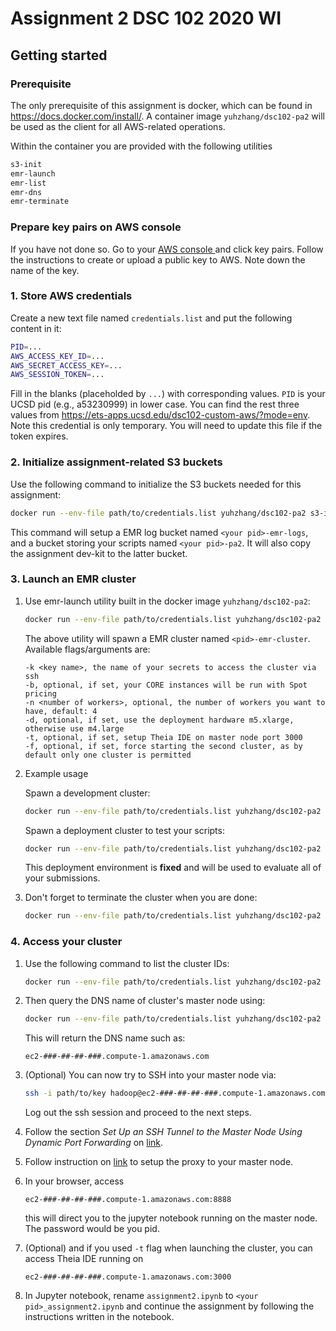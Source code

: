 # Assignment 2 DSC 102 2020 WI

## Getting started

### Prerequisite
The only prerequisite of this assignment is docker, which can be found in https://docs.docker.com/install/. A container image ```yuhzhang/dsc102-pa2``` will be used as the client for all AWS-related operations.

Within the container you are provided with the following utilities

```bash
s3-init
emr-launch
emr-list
emr-dns
emr-terminate
```



### Prepare key pairs on AWS console
If you have not done so. Go to your [AWS console ](https://ets-apps.ucsd.edu/dsc102-custom-aws/ )and click key pairs. Follow the instructions to create or upload a public key to AWS. Note down the name of the key.

### 1. Store AWS credentials
Create a new text file named ```credentials.list``` and put the following content in it:
```bash
PID=...
AWS_ACCESS_KEY_ID=...
AWS_SECRET_ACCESS_KEY=...
AWS_SESSION_TOKEN=...
```
Fill in the blanks (placeholded by ```...```) with corresponding values. ```PID``` is your UCSD pid (e.g., a53230999) in lower case. You can find the rest three values from https://ets-apps.ucsd.edu/dsc102-custom-aws/?mode=env. Note this credential is only temporary. You will need to update this file if the token expires.

### 2. Initialize assignment-related S3 buckets
Use the following command to initialize the S3 buckets needed for this assignment:

```bash
docker run --env-file path/to/credentials.list yuhzhang/dsc102-pa2 s3-init
```


This command will setup a EMR log bucket named ```<your pid>-emr-logs```, and a bucket storing your scripts named ```<your pid>-pa2```. It will also copy the assignment dev-kit to the latter bucket.

### 3. Launch an EMR cluster
1. Use emr-launch utility built in the docker image ```yuhzhang/dsc102-pa2```:
    ```bash
    docker run --env-file path/to/credentials.list yuhzhang/dsc102-pa2 emr-launch -k <key name>
    ```
    
    The above utility will spawn a EMR cluster named ```<pid>-emr-cluster```. Available flags/arguments are:
    ```
    -k <key name>, the name of your secrets to access the cluster via ssh
    -b, optional, if set, your CORE instances will be run with Spot pricing
    -n <number of workers>, optional, the number of workers you want to have, default: 4 
    -d, optional, if set, use the deployment hardware m5.xlarge, otherwise use m4.large
    -t, optional, if set, setup Theia IDE on master node port 3000
    -f, optional, if set, force starting the second cluster, as by default only one cluster is permitted
    ```
1. Example usage

    Spawn a development cluster: 
    ```bash
    docker run --env-file path/to/credentials.list yuhzhang/dsc102-pa2 emr-launch -k <key name> -n 2 -b -t
    ```
    Spawn a deployment cluster to test your scripts: 
    
    ```bash
    docker run --env-file path/to/credentials.list yuhzhang/dsc102-pa2 emr-launch -k <key name> -n 4 -d -t
    ```
    This deployment environment is **fixed** and will be used to evaluate all of your submissions. 
1. Don't forget to terminate the cluster when you are done:

    ```bash
    docker run --env-file path/to/credentials.list yuhzhang/dsc102-pa2 emr-terminate <cluster id>
    ```

### 4. Access your cluster

1. Use the following command to list the cluster IDs:
    ```bash
    docker run --env-file path/to/credentials.list yuhzhang/dsc102-pa2 emr-list
    ```
    
1. Then query the DNS name of cluster's master node using:
    ```bash
    docker run --env-file path/to/credentials.list yuhzhang/dsc102-pa2 emr-dns <cluster ID>
    ```
    
    This will return the DNS name such as:
    
    ``````
    ec2-###-##-##-###.compute-1.amazonaws.com
    ``````
    
1. (Optional) You can now try to SSH into your master node via:
    
    ```bash
    ssh -i path/to/key hadoop@ec2-###-##-##-###.compute-1.amazonaws.com
    ```
    
    Log out the ssh session and proceed to the next steps.
    
1. Follow the section *Set Up an SSH Tunnel to the Master Node Using Dynamic Port Forwarding* on [link](https://docs.aws.amazon.com/emr/latest/ManagementGuide/emr-ssh-tunnel.html).

1. Follow instruction on [link](https://docs.aws.amazon.com/emr/latest/ManagementGuide/emr-connect-master-node-proxy.html) to setup the proxy to your master node.

1. In your browser, access
    ```
    ec2-###-##-##-###.compute-1.amazonaws.com:8888
    ```
    this will direct you to the jupyter notebook running on the master node. The password would be you pid.
    
1. (Optional) and if you used ```-t``` flag when launching the cluster, you can access Theia IDE running on 
    ```
    ec2-###-##-##-###.compute-1.amazonaws.com:3000
    ```
    
1. In Jupyter notebook, rename ```assignment2.ipynb``` to ```<your pid>_assignment2.ipynb``` and continue the assignment by following the instructions written in the notebook.